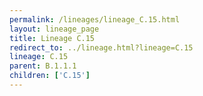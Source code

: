 ```yaml
---
permalink: /lineages/lineage_C.15.html
layout: lineage_page
title: Lineage C.15
redirect_to: ../lineage.html?lineage=C.15
lineage: C.15
parent: B.1.1.1
children: ['C.15']
---
```

